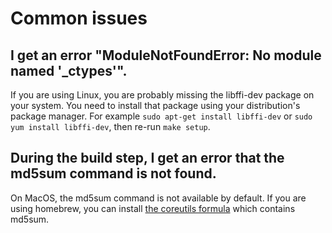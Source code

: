 # Common issues

## I get an error "ModuleNotFoundError: No module named '_ctypes'".

If you are using Linux, you are probably missing the libffi-dev package on your system. You need to install that package using your distribution's package manager. For example `sudo apt-get install libffi-dev` or `sudo yum install libffi-dev`, then re-run `make setup`.

## During the build step, I get an error that the md5sum command is not found.

On MacOS, the md5sum command is not available by default. If you are using homebrew, you can install [the coreutils formula](https://formulae.brew.sh/formula/coreutils) which contains md5sum.